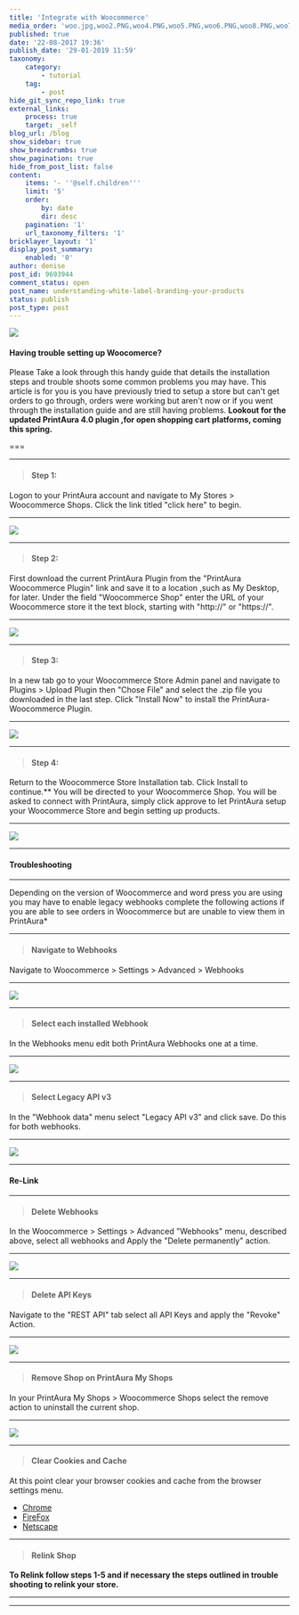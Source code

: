 ```yaml
---
title: 'Integrate with Woocommerce'
media_order: 'woo.jpg,woo2.PNG,woo4.PNG,woo5.PNG,woo6.PNG,woo8.PNG,woo7.PNG,woo3.PNG,woo9.PNG,woo10.PNG'
published: true
date: '22-08-2017 19:36'
publish_date: '29-01-2019 11:59'
taxonomy:
    category:
        - tutorial
    tag:
        - post
hide_git_sync_repo_link: true
external_links:
    process: true
    target: _self
blog_url: /blog
show_sidebar: true
show_breadcrumbs: true
show_pagination: true
hide_from_post_list: false
content:
    items: '- ''@self.children'''
    limit: '5'
    order:
        by: date
        dir: desc
    pagination: '1'
    url_taxonomy_filters: '1'
bricklayer_layout: '1'
display_post_summary:
    enabled: '0'
author: denise
post_id: 9693944
comment_status: open
post_name: understanding-white-label-branding-your-products
status: publish
post_type: post
---
```


[![](woo.jpg)](/blog/tutorials/integrate-with-woocommerce)

#### __**Having trouble setting up Woocomerce?**__ 

Please Take a look through this handy guide that details the installation steps and trouble shoots some common problems you may have. This article is for you is you have previously tried to setup a store but can't get orders to go through, orders were working but aren't now or if you went through the installation guide and are still having problems. 
**Lookout for the updated PrintAura 4.0 plugin ,for open shopping cart platforms, coming this spring.**  

===

---
>#### Step 1:
Logon to your PrintAura account and navigate to My Stores > Woocommerce Shops.
Click the link titled "click here" to begin.

---
![](woo1.PNG)

---
>#### Step 2:
First download the current PrintAura Plugin from the "PrintAura Woocommerce Plugin" link and save it to a location ,such as My Desktop, for later.
Under the field "Woocommerce Shop" enter the URL of your Woocommerce store it the text block, starting with "http://" or "https://".

---
![](woo2.PNG)

---
>#### Step 3:
In a new tab go to your Woocommerce Store Admin panel and navigate to Plugins > Upload Plugin then "Chose File" and select the .zip file you downloaded in the last step. Click "Install Now" to install the PrintAura-Woocommerce Plugin.

---
![](woo4.PNG)

---
>#### Step 4:
Return to the Woocommerce Store Installation tab.
Click Install to continue.**
You will be directed to your Woocommerce Shop. You will be asked to connect with PrintAura, simply click approve to let PrintAura setup your Woocommerce Store and begin setting up products.

---
![](woo3.PNG)

---
#### __**Troubleshooting**__
___
Depending on the version of Woocommerce and word press you are using you may have to enable legacy webhooks complete the following actions if you are able to see orders in Woocommerce but are unable to view them in PrintAura*
___
>#### Navigate to Webhooks
Navigate to Woocommerce > Settings > Advanced > Webhooks

___
![](woo5.PNG)

---
>#### Select each installed Webhook
In the Webhooks menu edit both PrintAura Webhooks one at a time.

---
![](woo6.PNG)

___
>#### Select Legacy API v3
In the "Webhook data" menu select "Legacy API v3" and click save. Do this for both webhooks.

___
![](woo7.PNG)

---
#### __**Re-Link**__ 
---
> #### Delete Webhooks    
In the Woocommerce > Settings > Advanced "Webhooks" menu, described above, select all webhooks and Apply the "Delete permanently" action.

---
![](woo9.PNG)

---
>#### Delete API Keys
Navigate to the "REST API" tab select all API Keys and apply the "Revoke" Action.

---
![](woo10.PNG)

---
>#### Remove Shop on PrintAura My Shops
In your PrintAura My Shops > Woocommerce Shops select the remove action to uninstall the current shop.

---
![](woo8.PNG)

---
>#### Clear Cookies and Cache
At this point clear your browser cookies and cache from the browser settings menu.

* [Chrome](https://support.google.com/accounts/answer/9098093?co=GENIE.Platform=Desktop&hl=en&visit_id=636843775705401342-2310875799&rd=1)
* [FireFox](https://support.mozilla.org/en-US/kb/clear-cookies-and-site-data-firefox)
* [Netscape](http://www.allaboutcookies.org/manage-cookies/netscape-6-plus.html)

___
>#### Relink Shop

**To Relink follow steps 1-5 and if necessary the steps outlined in trouble shooting to relink your store.** 

---
---